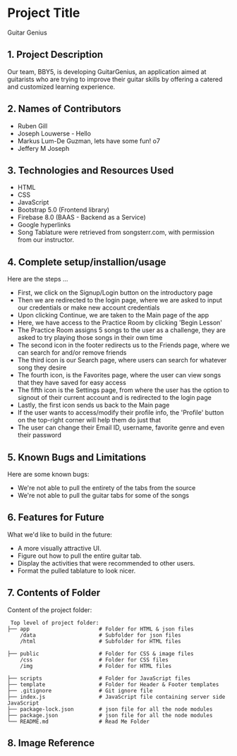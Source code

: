 # Project Title
Guitar Genius 

## 1. Project Description
Our team, BBY5, is developing GuitarGenius, an application aimed at guitarists who are trying to improve their guitar skills by offering a catered and customized learning experience.

## 2. Names of Contributors
*  Ruben Gill 
*  Joseph Louwerse - Hello
*  Markus Lum-De Guzman, lets have some fun! o7
*  Jeffery M Joseph 
	
## 3. Technologies and Resources Used
* HTML
* CSS
* JavaScript
* Bootstrap 5.0 (Frontend library)
* Firebase 8.0 (BAAS - Backend as a Service)
* Google hyperlinks
* Song Tablature were retrieved from songsterr.com, with permission from our instructor. 

## 4. Complete setup/installion/usage
Here are the steps ...
* First, we click on the Signup/Login button on the introductory page
* Then we are redirected to the login page, where we are asked to input our credentials or make new account credentials
* Upon clicking Continue, we are taken to the Main page of the app
* Here, we have access to the Practice Room by clicking 'Begin Lesson'
* The Practice Room assigns 5 songs to the user as a challenge, they are asked to try playing those songs in their own time
* The second icon in the footer redirects us to the Friends page, where we can search for and/or remove friends
* The third icon is our Search page, where users can search for whatever song they desire
* The fourth icon, is the Favorites page, where the user can view songs that they have saved for easy access
* The fifth icon is the Settings page, from where the user has the option to signout of their current account and is redirected to the login page
* Lastly, the first icon sends us back to the Main page
* If the user wants to access/modify their profile info, the 'Profile' button on the top-right corner will help them do just that
* The user can change their Email ID, username, favorite genre and even their password

## 5. Known Bugs and Limitations
Here are some known bugs:
* We're not able to pull the entirety of the tabs from the source
* We're not able to pull the guitar tabs for some of the songs

## 6. Features for Future
What we'd like to build in the future:
* A more visually attractive UI. 
* Figure out how to pull the entire guitar tab. 
* Display the activities that were recommended to other users. 
* Format the pulled tablature to look nicer. 
	
## 7. Contents of Folder
Content of the project folder:

```
 Top level of project folder: 
├── app                      # Folder for HTML & json files
    /data                    # Subfolder for json files
    /html                    # Subfolder for HTML files

├── public                   # Folder for CSS & image files
    /css                     # Folder for CSS files
    /img                     # Folder for HTML files

├── scripts                  # Folder for JavaScript files
├── template                 # Folder for Header & Footer templates
├── .gitignore               # Git ignore file
├── index.js                 # JavaScript file containing server side JavaScript
├── package-lock.json        # json file for all the node modules
├── package.json             # json file for all the node modules
└── README.md                # Read Me Folder
```

## 8. Image Reference